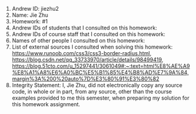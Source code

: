 1) Andrew ID: jiezhu2
2) Name: Jie Zhu
3) Homework: #1
4) Andrew IDs of students that I consulted on this homework:
5) Andrew IDs of course staff that I consulted on this homework:
6) Names of other people I consulted on this homework:
7) List of external sources I consulted when solving this homework: https://www.runoob.com/css3/css3-border-radius.html, https://blog.csdn.net/qq_33733970/article/details/98499419, https://blog.51cto.com/u_15297441/3061049#:~:text=html%E8%AE%A9%E8%A1%A8%E6%A0%BC%E5%B1%85%E4%B8%AD%E7%9A%84,margin%3A%200%20auto%7D%E3%80%91%E3%80%82
8) Integrity Statement: I, Jie Zhu, did not electronically copy any
          source code, in whole or in part, from any source, other than the course
          examples provided to me this semester, when preparing my solution for this
          homework assignment.